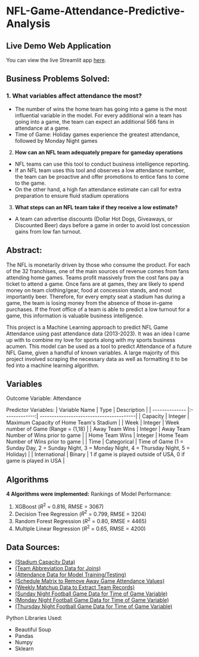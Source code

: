 # NFL-Game-Attendance-Predictive-Analysis

## **Live Demo Web Application**
You can view the live Streamlit app [here](https://nfl-game-attendance-predictor.streamlit.app/).

## **Business Problems Solved**:
### 1. **What variables affect attendance the most?**
- The number of wins the home team has going into a game is the most influential variable in the model. For every additional win a team has going into a game, the team can expect an additional 566 fans in attendance at a game.
- Time of Game: Holiday games experience the greatest attendance, followed by Monday Night games

2. **How can an NFL team adequately prepare for gameday operations**
- NFL teams can use this tool to conduct business intelligence reporting. 
- If an NFL team uses this tool and observes a low attendance number, the team can be proactive and offer promotions to entice fans to come to the game.
- On the other hand, a high fan attendance estimate can call for extra preparation to ensure fluid stadium operations

3. **What steps can an NFL team take if they receive a low estimate?**
- A team can advertise discounts (Dollar Hot Dogs, Giveaways, or Discounted Beer) days before a game in order to avoid lost concession gains from low fan turnout.

## **Abstract**:
The NFL is monetarily driven by those who consume the product. For each of the 32 franchises, one of the main sources of revenue comes from fans attending home games. Teams profit massively from the cost fans pay a ticket to attend a game. Once fans are at games, they are likely to spend money on team clothing/gear, food at concession stands, and most importantly beer. Therefore, for every empty seat a stadium has during a game, the team is losing money from the absence of those in-game purchases. If the front office of a team is able to predict a low turnout for a game, this information is valuable business intelligence.

This project is a Machine Learning approach to predict NFL Game Attendance using past attendance data (2013-2023). It was an idea I came up with to combine my love for sports along with my sports business acumen. This model can be used as a tool to predict Attendance of a future NFL Game, given a handful of known variables. A large majority of this project involved scraping the necessary data as well as formatting it to be fed into a machine learning algorithm.

## Variables

Outcome Variable: Attendance

Predictor Variables:
| Variable Name  | Type          | Description                             |
| -------------- |:-------------:| ----------------------------------------|
| Capacity       | Integer       | Maximum Capacity of Home Team's Stadium |
| Week           | Integer       | Week number of Game (Range = (1,18)     |
| Away Team Wins | Integer       | Away Team Number of Wins prior to game  |
| Home Team Wins | Integer       | Home Team Number of Wins prior to game  |
| Time           | Categorical   | Time of Game (1 = Sunday Day, 2 = Sunday Night, 3 = Monday Night, 4 = Thursday Night, 5 = Holiday) |
| International  | Binary        | 1 if game is played outside of USA, 0 if game is played in USA |

## Algorithms

**4 Algorithms were implemented:**
Rankings of Model Performance:
1. XGBoost ($R^2$ = 0.816, RMSE = 3067)
2. Decision Tree Regression ($R^2$ = 0.799, RMSE = 3204)
3. Random Forest Regression ($R^2$ = 0.80, RMSE = 4465)
4. Multiple Linear Regression ($R^2$ = 0.65, RMSE = 4200)

## Data Sources:
- [(Stadium Capacity Data)](https://en.wikipedia.org/wiki/List_of_current_NFL_stadiums) 
- [(Team Abbreviation Data for Joins)](https://en.wikipedia.org/wiki/Wikipedia:WikiProject_National_Football_League/National_Football_League_team_abbreviations) 
- [(Attendance Data for Model Training/Testing)](https://www.pro-football-reference.com/years/2023/attendance.htm) 
- [(Schedule Matrix to Remove Away Game Attendance Values)](https://www.espn.com/nfl/schedulegrid/_/year/2023) 
- [(Weekly Matchup Data to Extract Team Records)](https://www.espn.com/nfl/scoreboard/_/week/1/year/2023/seasontype/2) 
- [(Sunday Night Football Game Data for Time of Game Variable)](https://www.nfl.com/schedules/sunday-night-football/2023)
- [(Monday Night Football Game Data for Time of Game Variable)](https://www.nfl.com/schedules/monday-night-football/2023) 
- [(Thursday Night Football Game Data for Time of Game Variable)](https://www.nfl.com/schedules/thursday-night-football/2023)


Python Libraries Used:
- Beautiful Soup
- Pandas
- Numpy
- Sklearn
